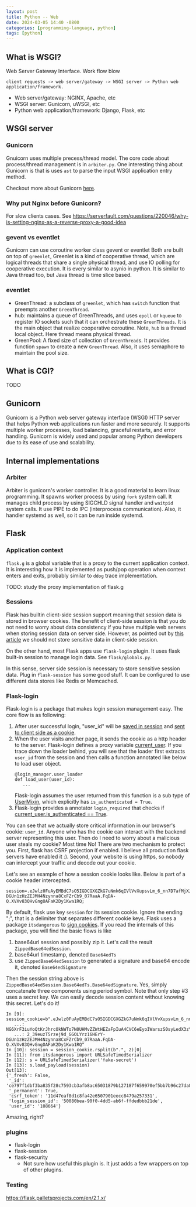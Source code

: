 ```yaml
---
layout: post
title: Python -- Web
date: 2024-03-05 14:40 -0800
categories: [programming-language, python]
tags: [python]
---
```


## What is WSGI?

Web Server Gateway Interface. Work flow blow

```
client requests -> web server/gateway -> WSGI server -> Python web application/framework.
```

- Web server/gateway: NGINX, Apache, etc
- WSGI server: Gunicorn, uWSGI, etc
- Python web application/framework: Django, Flask, etc

## WSGI server

### Gunicorn

Gnuicorn uses multiple precess/thread model. The core code about process/thread
management is in `arbiter.py`. One interesting thing about Gunicorn is that is
uses `ast` to parse the input WSGI application entry method.

Checkout more about Gunicorn [here](gunicorn.md).

### Why put Nginx before Gunicorn?

For slow clients cases. See
https://serverfault.com/questions/220046/why-is-setting-nginx-as-a-reverse-proxy-a-good-idea

### gevent vs eventlet

Gunicorn can use coroutine worker class gevent or eventlet Both are built on
top of `greenlet`, Greenlet is a kind of cooperative thread, which are logical
threads that share a single physical thread, and use IO polling for cooperative
execution. It is every similar to asynio in python. It is similar to Java
thread too, but Java thread is time slice based.

### eventlet

- GreenThread: a subclass of `greenlet`, which has `switch` function that
  preempts another `GreenThread`.
- hub: maintains a queue of GreenThreads, and uses `epoll` or `kqueue` to
  register IO sockets such that it can orchestrate these `GreenThreads`. It is
  the main object that realize cooperative coroutine. Note, `hub` is a thread
  local object. Here thread means physical thread.
- GreenPool: A fixed size of collection of `GreenThread`s. It provides function
  `spawn` to create a new `GreenThread`. Also, it uses semaphore to maintain
  the pool size.

## What is CGI?

TODO

## Gunicorn

Gunicorn is a Python web server gateway interface (WSGI) HTTP server that helps
Python web applications run faster and more securely. It supports multiple
worker processes, load balancing, graceful restarts, and error handling.
Gunicorn is widely used and popular among Python developers due to its ease of
use and scalability.

## Internal implementations

### Arbiter

Arbiter is gunicorn's worker controller. It is a good material to learn linux
programming. It spawns worker process by using `fork` system call. It manages
child process by using SIGCHLD signal handler and `waitpid` system calls. It
use PIPE to do IPC (interprocess communication). Also, it handler systemd as
well, so it can be run inside systemd.

## Flask

### Application context

`flask.g` is a global variable that is a proxy to the current application
context. It is interesting how it is implemented as push/pop operation when
context enters and exits, probably similar to `ddog` trace implementation.

TODO: study the proxy implementation of flask.g

### Sessions

Flask has builtin client-side session support meaning that session data is
stored in browser cookies. The benefit of client-side session is that you do
not need to worry about data consistency if you have multiple web servers when
storing session data on server side. However, as pointed out by
[this article](https://blog.miguelgrinberg.com/post/how-secure-is-the-flask-user-session)
we should not store sensitive data in client-side session.

On the other hand, most Flask apps use `flask-login` plugin. It uses flask
built-in session to manage login data. See `flask/globals.py`.

In this sense, server side session is necessary to store sensitive session
data. Plug in `flask-session` has some good stuff. It can be configured to use
different data stores like Redis or Memcached.

### Flask-login

Flask-login is a package that makes login session management easy. The core
flow is as following:

1. After user successful login, "user_id" will be
   [saved in session](https://github.com/maxcountryman/flask-login/blob/486c456907e307e363d0c334fb2c079d4fa25d55/flask_login/utils.py#L162)
   and
   [sent to client side as a cookie](https://github.com/pallets/flask/blob/f976d5bb88216e921a96998f767df31d7039e4ef/src/flask/sessions.py#L412).
2. When the user visits another page, it sends the cookie as a http header to
   the server. Flask-login defines a proxy variable
   [current_user](https://github.com/maxcountryman/flask-login/blob/486c456907e307e363d0c334fb2c079d4fa25d55/flask_login/utils.py#L26).
   If you trace down the loader behind, you will see that the loader first
   extracts `user_id` from the session and then calls a function annotated like
   below to load user object.
   ```
   @login_manager.user_loader
   def load_user(user_id):
      ...
   ```
   Flask-login assumes the user returned from this function is a sub type of
   [UserMixin](https://github.com/maxcountryman/flask-login/blob/486c456907e307e363d0c334fb2c079d4fa25d55/flask_login/mixins.py#L12),
   which explicitly has `is_authenticated = True`.
3. Flask-login provides a annotator `login_required` that checks if
   [current_user.is_authenticated == True](https://github.com/maxcountryman/flask-login/blob/486c456907e307e363d0c334fb2c079d4fa25d55/flask_login/utils.py#L259).

You can see that we actually store critical information in our browser's
cookie: `user_id`. Anyone who has the cookie can interact with the backend
server representing this user. Then do I need to worry about a malicious user
steals my cookie? Most time No! There are two mechanism to protect you. First,
flask has CSRF projection if enabled. I believe all production flask servers
have enabled it :). Second, your website is using https, so nobody can
intercept your traffic and decode out your cookie.

Let's see an example of how a session cookie looks like. Below is part of a
cookie header intercepted.

```
session=.eJwlz0FuAyEMBdC7sO5IGDCGXGZkG7uNmk6qIVlVvXupsvLm_6_nn7D7afMjXJxv097Cfh3hEtSok8MQz8Ito6emhD2rZHZprBVjhkZdING6XrF3iuYoQtKrJhrcOkNWTo7N0UHMvZZWtHEZaFpIuA4CVC6eEyoIWarszS0syLedX3zY8QiXx_lcNJ2n74_7px1LCDAK2QoP0OZcki0S9Qhmqq1Q54SUM6yl2_39euzT5rzej9d_GGOLYrz16HErY-DGUn1zHzZEJMH4Nzynna8CxFZrCb9_07RaaA.FqDA-Q.XVXv83QHvGngOAFaK2Dy1Kwa1RQ;
```

By default, flask use key `session` for its session cookie. Ignore the ending
";", that is a delimiter that separates different cookie keys. Flask uses a
package `itsdangerous` to
[sign cookies](https://github.com/pallets/flask/blob/f976d5bb88216e921a96998f767df31d7039e4ef/src/flask/sessions.py#L411).
If you read the internals of this package, you will find the basic flows is
like

1. base64url session and possibly zip it. Let's call the result
   `ZippedBase64edSession`.
2. base64url timestamp, denoted `Base64edTs`
3. use `ZippedBase64edSession` to generated a signature and base64 encode it,
   denoted `Base64edSignature`

Then the session string above is
`ZippedBase64edSession.Base64edTs.Base64edSignature`. Yes, simply concatenate
three components using period symbol. Note that only step #3 uses a secret key.
We can easily decode session content without knowing this secret. Let's do it!

```
In [9]: session_cookie=b".eJwlz0FuAyEMBdC7sO5IGDCGXGZkG7uNmk6qIVlVvXupsvLm_6_nn7D7afMjXJxv097Cfh3hEtSok8MQz8Ito6emhD2rZHZprBVjhkZdI
   ...: NG6XrF3iuYoQtKrJhrcOkNWTo7N0UHMvZZWtHEZaFpIuA4CVC6eEyoIWarszS0syLedX3zY8QiXx_lcNJ2n74_7px1LCDAK2QoP0OZcki0S9Qhmqq1Q54SUM6yl
   ...: 2_39euzT5rzej9d_GGOLYrz16HErY-DGUn1zHzZEJMH4Nzynna8CxFZrCb9_07RaaA.FqDA-Q.XVXv83QHvGngOAFaK2Dy1Kwa1RQ"
In [10]: session = session_cookie.rsplit(b".", 2)[0]
In [11]: from itsdangerous import URLSafeTimedSerializer
In [12]: s = URLSafeTimedSerializer('fake-secret')
In [13]: s.load_payload(session)
Out[13]:
{'_fresh': False,
 '_id': 'ce797f1dbf3ba835f28c7593cb3afb8ac65031879b127187f659970ef5bb7b96c27da89a13ca2f58f5f1beff6484c8a4d5ec47ba6d715ca4f325c1b7e26af8fe',
 '_permanent': True,
 'csrf_token': '11d47eaf8d1c8fa42e6507901eecc8479a257331',
 'login_session_id': '50080bea-90f0-4dd5-ab6f-ffdedbbb21de',
 'user_id': '108664'}
```

Amazing, right?

### plugins

- flask-login
- flask-session
- flask-security
  - Not sure how useful this plugin is. It just adds a few wrappers on top of
    other plugins.

### Testing

https://flask.palletsprojects.com/en/2.1.x/
